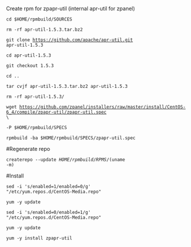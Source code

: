 Create rpm for zpapr-util (internal apr-util for zpanel)

<code>cd $HOME/rpmbuild/SOURCES</code>

<code>rm -rf apr-util-1.5.3.tar.bz2</code>

<code>git clone https://github.com/apache/apr-util.git apr-util-1.5.3</code>

<code>cd apr-util-1.5.3</code>

<code>git checkout 1.5.3</code>

<code>cd ..</code>

<code>tar cvjf apr-util-1.5.3.tar.bz2 apr-util-1.5.3</code>

<code>rm -rf apr-util-1.5.3/</code>

<code>wget https://github.com/zpanel/installers/raw/master/install/CentOS-6_4/compile/zpapr-util/zpapr-util.spec \ </code>

<code>-P $HOME/rpmbuild/SPECS</code>

<code>rpmbuild -ba $HOME/rpmbuild/SPECS/zpapr-util.spec</code>

#Regenerate repo

<code>createrepo --update $HOME/rpmbuild/RPMS/$(uname -m)</code>

#Install

<code>sed -i 's/enabled=1/enabled=0/g' "/etc/yum.repos.d/CentOS-Media.repo"</code>

<code>yum -y update</code>

<code>sed -i 's/enabled=0/enabled=1/g' "/etc/yum.repos.d/CentOS-Media.repo"</code>

<code>yum -y update</code>

<code>yum -y install zpapr-util</code>
